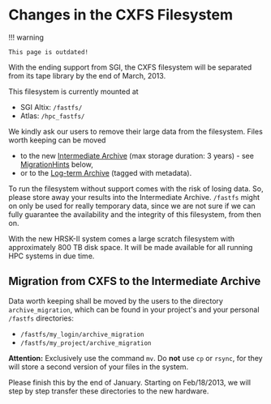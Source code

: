 # Changes in the CXFS Filesystem

!!! warning

    This page is outdated!

With the ending support from SGI, the CXFS filesystem will be separated from its tape library by
the end of March, 2013.

This filesystem is currently mounted at

* SGI Altix: `/fastfs/`
* Atlas: `/hpc_fastfs/`

We kindly ask our users to remove their large data from the filesystem.
Files worth keeping can be moved

* to the new [Intermediate Archive](../data_lifecycle/intermediate_archive.md) (max storage
    duration: 3 years) - see
    [MigrationHints](#migration-from-cxfs-to-the-intermediate-archive) below,
* or to the [Log-term Archive](../data_lifecycle/preservation_research_data.md) (tagged with
    metadata).

To run the filesystem without support comes with the risk of losing data. So, please store away
your results into the Intermediate Archive. `/fastfs` might on only be used for really temporary
data, since we are not sure if we can fully guarantee the availability and the integrity of this
filesystem, from then on.

With the new HRSK-II system comes a large scratch filesystem with approximately 800 TB disk space.
It will be made available for all running HPC systems in due time.

## Migration from CXFS to the Intermediate Archive

Data worth keeping shall be moved by the users to the directory
`archive_migration`, which can be found in your project's and your
personal `/fastfs` directories:

* `/fastfs/my_login/archive_migration`
* `/fastfs/my_project/archive_migration`

**Attention:** Exclusively use the command `mv`. Do **not** use `cp` or `rsync`, for they will store
a second version of your files in the system.

Please finish this by the end of January. Starting on Feb/18/2013, we will step by step transfer
these directories to the new hardware.
